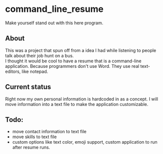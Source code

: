 # command_line_resume
Make yourself stand out with this here program.

## About
This was a project that spun off from a idea I had while listening to people talk about their job hunt on a bus.  
I thought it would be cool to have a resume that is a command-line application. Because programmers don't
use Word. They use real text-editors, like notepad. 

## Current status
Right now my own personal information is hardcoded in as a concept. I will move information into a text file to make
the application customizable. 

## Todo:
* move contact information to text file
* move skills to text file
* custom options like text color, emoji support, custom application to run after resume runs. 


